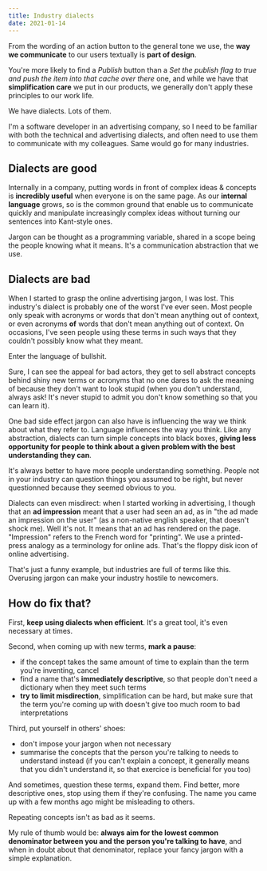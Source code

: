 ```yaml
---
title: Industry dialects
date: 2021-01-14
---
```


From the wording of an action button to the general tone we use, the **way we communicate** to our users textually is **part of design**.

You're more likely to find a _Publish_ button than a _Set the publish flag to true and push the item into that cache over there_ one, and while we have that **simplification care** we put in our products, we generally don't apply these principles to our work life.

We have dialects. Lots of them.

I'm a software developer in an advertising company, so I need to be familiar with both the technical and advertising dialects, and often need to use them to communicate with my colleagues. Same would go for many industries.

## Dialects are good

Internally in a company, putting words in front of complex ideas & concepts is **incredibly useful** when everyone is on the same page. As our **internal language** grows, so is the common ground that enable us to communicate quickly and manipulate increasingly complex ideas without turning our sentences into Kant-style ones.

Jargon can be thought as a programming variable, shared in a scope being the people knowing what it means. It's a communication abstraction that we use.

## Dialects are bad

When I started to grasp the online advertising jargon, I was lost. This industry's dialect is probably one of the worst I've ever seen. Most people only speak with acronyms or words that don't mean anything out of context, or even acronyms **of** words that don't mean anything out of context. On occasions, I've seen people using these terms in such ways that they couldn't possibly know what they meant.

Enter the language of bullshit.

Sure, I can see the appeal for bad actors, they get to sell abstract concepts behind shiny new terms or acronyms that no one dares to ask the meaning of because they don't want to look stupid (when you don't understand, always ask! It's never stupid to admit you don't know something so that you can learn it).

One bad side effect jargon can also have is influencing the way we think about what they refer to. Language influences the way you think. Like any abstraction, dialects can turn simple concepts into black boxes, **giving less opportunity for people to think about a given problem with the best understanding they can**.

It's always better to have more people understanding something. People not in your industry can question things you assumed to be right, but never questionned because they seemed obvious to you.

Dialects can even misdirect: when I started working in advertising, I though that an **ad impression** meant that a user had seen an ad, as in "the ad made an impression on the user" (as a non-native english speaker, that doesn't shock me). Well it's not. It means that an ad has rendered on the page. "Impression" refers to the French word for "printing". We use a printed-press analogy as a terminology for online ads. That's the floppy disk icon of online advertising.

That's just a funny example, but industries are full of terms like this. Overusing jargon can make your industry hostile to newcomers.

## How do fix that?

First, **keep using dialects when efficient**. It's a great tool, it's even necessary at times.

Second, when coming up with new terms, **mark a pause**:

- if the concept takes the same amount of time to explain than the term you're inventing, cancel
- find a name that's **immediately descriptive**, so that people don't need a dictionary when they meet such terms
- **try to limit misdirection**, simplification can be hard, but make sure that the term you're coming up with doesn't give too much room to bad interpretations

Third, put yourself in others' shoes:

- don't impose your jargon when not necessary
- summarise the concepts that the person you're talking to needs to understand instead (if you can't explain a concept, it generally means that you didn't understand it, so that exercice is beneficial for you too)

And sometimes, question these terms, expand them. Find better, more descriptive ones, stop using them if they're confusing. The name you came up with a few months ago might be misleading to others.

Repeating concepts isn't as bad as it seems.

My rule of thumb would be: **always aim for the lowest common denominator between you and the person you're talking to have**, and when in doubt about that denominator, replace your fancy jargon with a simple explanation.
